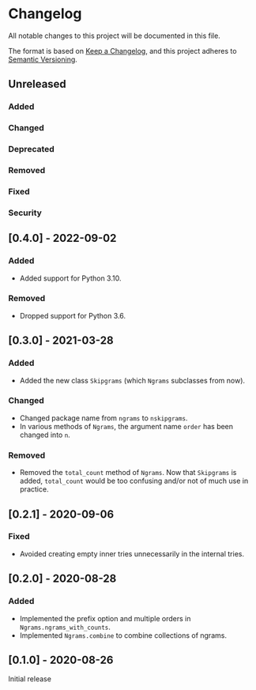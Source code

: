 # Changelog
All notable changes to this project will be documented in this file.

The format is based on [Keep a Changelog](https://keepachangelog.com/en/1.0.0/),
and this project adheres to [Semantic Versioning](https://semver.org/spec/v2.0.0.html).

## Unreleased

### Added
### Changed
### Deprecated
### Removed
### Fixed
### Security

## [0.4.0] - 2022-09-02

### Added
- Added support for Python 3.10.

### Removed
- Dropped support for Python 3.6.

## [0.3.0] - 2021-03-28

### Added
- Added the new class `Skipgrams` (which `Ngrams` subclasses from now).

### Changed
- Changed package name from `ngrams` to `nskipgrams`.
- In various methods of `Ngrams`, the argument name `order` has been changed
  into `n`.

### Removed
- Removed the `total_count` method of `Ngrams`.
  Now that `Skipgrams` is added,
  `total_count` would be too confusing and/or not of much use in practice.

## [0.2.1] - 2020-09-06

### Fixed
* Avoided creating empty inner tries unnecessarily in the internal tries.

## [0.2.0] - 2020-08-28

### Added
* Implemented the prefix option and multiple orders in `Ngrams.ngrams_with_counts`.
* Implemented `Ngrams.combine` to combine collections of ngrams.

## [0.1.0] - 2020-08-26

Initial release
